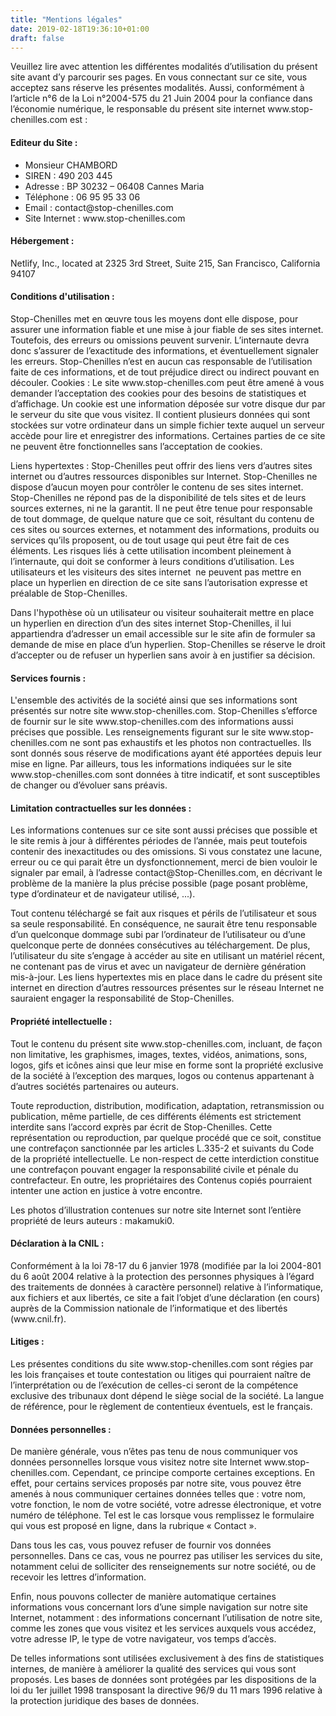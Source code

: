 ```yaml
---
title: "Mentions légales"
date: 2019-02-18T19:36:10+01:00
draft: false
---
```


<p>Veuillez lire avec attention les différentes modalités d’utilisation du présent site avant d’y parcourir ses pages. En vous connectant sur ce site, vous acceptez sans réserve les présentes modalités. Aussi, conformément à l’article n°6 de la Loi n°2004-575 du 21 Juin 2004 pour la confiance dans l’économie numérique, le responsable du présent site internet www.stop-chenilles.com est :</p>

<h4>Editeur du Site : </h4>
<ul>
	<li>Monsieur CHAMBORD</li>
	<li>SIREN : 490 203 445</li>
	<li>Adresse : BP 30232 – 06408 Cannes Maria</li>
	<li>Téléphone : 06 95 95 33 06</li>
	<li>Email : contact@stop-chenilles.com</li>
	<li>Site Internet : www.stop-chenilles.com</li>
</ul>

<h4>Hébergement : </h4>
<p>Netlify, Inc., located at 2325 3rd Street, Suite 215, San Francisco, California 94107</p>

<h4>Conditions d'utilisation : </h4>
<p>Stop-Chenilles met en œuvre tous les moyens dont elle dispose, pour assurer une information fiable et une mise à jour fiable de ses sites internet. Toutefois, des erreurs ou omissions peuvent survenir. L’internaute devra donc s’assurer de l’exactitude des informations, et éventuellement signaler les erreurs.  Stop-Chenilles n’est en aucun cas responsable de l’utilisation faite de ces informations, et de tout préjudice direct ou indirect pouvant en découler.
Cookies : Le site www.stop-chenilles.com peut être amené à vous demander l’acceptation des cookies pour des besoins de statistiques et d’affichage. Un cookie est une information déposée sur votre disque dur par le serveur du site que vous visitez. Il contient plusieurs données qui sont stockées sur votre ordinateur dans un simple fichier texte auquel un serveur accède pour lire et enregistrer des informations. Certaines parties de ce site ne peuvent être fonctionnelles sans l’acceptation de cookies.</p>
<p>Liens hypertextes : Stop-Chenilles peut offrir des liens vers d’autres sites internet ou d’autres ressources disponibles sur Internet. Stop-Chenilles ne dispose d’aucun moyen pour contrôler le contenu de ses sites internet. Stop-Chenilles ne répond pas de la disponibilité de tels sites et de leurs sources externes, ni ne la garantit. Il ne peut être tenue pour responsable de tout dommage, de quelque nature que ce soit, résultant du contenu de ces sites ou sources externes, et notamment des informations, produits ou services qu’ils proposent, ou de tout usage qui peut être fait de ces éléments. Les risques liés à cette utilisation incombent pleinement à l’internaute, qui doit se conformer à leurs conditions d’utilisation.
Les utilisateurs et les visiteurs des sites internet  ne peuvent pas mettre en place un hyperlien en direction de ce site sans l’autorisation expresse et préalable de Stop-Chenilles.</p>
<p>Dans l'hypothèse où un utilisateur ou visiteur souhaiterait mettre en place un hyperlien en direction d’un des sites internet Stop-Chenilles, il lui appartiendra d’adresser un email accessible sur le site afin de formuler sa demande de mise en place d’un hyperlien. Stop-Chenilles se réserve le droit d’accepter ou de refuser un hyperlien sans avoir à en justifier sa décision.</p>

<h4>Services fournis : </h4>
<p>L'ensemble des activités de la société ainsi que ses informations sont présentés sur notre site www.stop-chenilles.com.
Stop-Chenilles s’efforce de fournir sur le site www.stop-chenilles.com des informations aussi précises que possible. Les renseignements figurant sur le site www.stop-chenilles.com ne sont pas exhaustifs et les photos non contractuelles. Ils sont donnés sous réserve de modifications ayant été apportées depuis leur mise en ligne. Par ailleurs, tous les informations indiquées sur le site www.stop-chenilles.com sont données à titre indicatif, et sont susceptibles de changer ou d’évoluer sans préavis.</p>

<h4>Limitation contractuelles sur les données : </h4>
<p>Les informations contenues sur ce site sont aussi précises que possible et le site remis à jour à différentes périodes de l’année, mais peut toutefois contenir des inexactitudes ou des omissions. Si vous constatez une lacune, erreur ou ce qui parait être un dysfonctionnement, merci de bien vouloir le signaler par email, à l’adresse contact@Stop-Chenilles.com, en décrivant le problème de la manière la plus précise possible (page posant problème, type d’ordinateur et de navigateur utilisé, ...).</p>
<p>Tout contenu téléchargé se fait aux risques et périls de l’utilisateur et sous sa seule responsabilité. En conséquence, ne saurait être tenu responsable d’un quelconque dommage subi par l’ordinateur de l’utilisateur ou d’une quelconque perte de données consécutives au téléchargement. De plus, l’utilisateur du site s’engage à accéder au site en utilisant un matériel récent, ne contenant pas de virus et avec un navigateur de dernière génération mis-à-jour.
Les liens hypertextes mis en place dans le cadre du présent site internet en direction d’autres ressources présentes sur le réseau Internet ne sauraient engager la responsabilité de Stop-Chenilles.</p>

<h4>Propriété intellectuelle :</h4>
<p>Tout le contenu du présent site www.stop-chenilles.com, incluant, de façon non limitative, les graphismes, images, textes, vidéos, animations, sons, logos, gifs et icônes ainsi que leur mise en forme sont la propriété exclusive de la société à l’exception des marques, logos ou contenus appartenant à d’autres sociétés partenaires ou auteurs.</p>
<p>Toute reproduction, distribution, modification, adaptation, retransmission ou publication, même partielle, de ces différents éléments est strictement interdite sans l’accord exprès par écrit de Stop-Chenilles. Cette représentation ou reproduction, par quelque procédé que ce soit, constitue une contrefaçon sanctionnée par les articles L.335-2 et suivants du Code de la propriété intellectuelle. Le non-respect de cette interdiction constitue une contrefaçon pouvant engager la responsabilité civile et pénale du contrefacteur. En outre, les propriétaires des Contenus copiés pourraient intenter une action en justice à votre encontre.</p>
<p>Les photos d’illustration contenues sur notre site Internet sont l’entière propriété de leurs auteurs : makamuki0.</p>

<h4>Déclaration à la CNIL : </h4>
<p>Conformément à la loi 78-17 du 6 janvier 1978 (modifiée par la loi 2004-801 du 6 août 2004 relative à la protection des personnes physiques à l’égard des traitements de données à caractère personnel) relative à l’informatique, aux fichiers et aux libertés, ce site a fait l’objet d’une déclaration (en cours) auprès de la Commission nationale de l’informatique et des libertés (www.cnil.fr).</p>

<h4>Litiges : </h4>
<p>Les présentes conditions du site www.stop-chenilles.com sont régies par les lois françaises et toute contestation ou litiges qui pourraient naître de l’interprétation ou de l’exécution de celles-ci seront de la compétence exclusive des tribunaux dont dépend le siège social de la société. La langue de référence, pour le règlement de contentieux éventuels, est le français.</p>

<h4>Données personnelles :</h4>
<p>De manière générale, vous n’êtes pas tenu de nous communiquer vos données personnelles lorsque vous visitez notre site Internet www.stop-chenilles.com.
Cependant, ce principe comporte certaines exceptions. En effet, pour certains services proposés par notre site, vous pouvez être amenés à nous communiquer certaines données telles que : votre nom, votre fonction, le nom de votre société, votre adresse électronique, et votre numéro de téléphone. Tel est le cas lorsque vous remplissez le formulaire qui vous est proposé en ligne, dans la rubrique « Contact ».</p>
<p>Dans tous les cas, vous pouvez refuser de fournir vos données personnelles. Dans ce cas, vous ne pourrez pas utiliser les services du site, notamment celui de solliciter des renseignements sur notre société, ou de recevoir les lettres d’information.</p>
<p>Enfin, nous pouvons collecter de manière automatique certaines informations vous concernant lors d’une simple navigation sur notre site Internet, notamment : des informations concernant l’utilisation de notre site, comme les zones que vous visitez et les services auxquels vous accédez, votre adresse IP, le type de votre navigateur, vos temps d’accès.</p>
<p>De telles informations sont utilisées exclusivement à des fins de statistiques internes, de manière à améliorer la qualité des services qui vous sont proposés. Les bases de données sont protégées par les dispositions de la loi du 1er juillet 1998 transposant la directive 96/9 du 11 mars 1996 relative à la protection juridique des bases de données.</p>